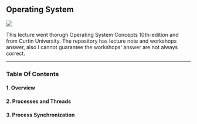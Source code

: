 ## Operating System
![](https://media.d.com/product_data/coverImage300/66/11198003/1119800366.jpg)

This lecture went thorugh Operating System Concepts 10th-edition and from Curtin University.
The repository has lecture note and workshops answer, also I cannot guarantee the workshops' answer are not always correct.

---

### Table Of Contents
#### 1. Overview
#### 2. Processes and Threads
#### 3. Process Synchronization
